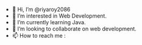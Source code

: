 - 👋 Hi, I’m @riyaroy2086
- 👀 I’m interested in Web Development.
- 🌱 I’m currently learning Java.
- 💞️ I’m looking to collaborate on web development.
- 📫 How to reach me : 

<!---
r2roy/r2roy is a ✨ special ✨ repository because its `README.md` (this file) appears on your GitHub profile.
You can click the Preview link to take a look at your changes.
--->
